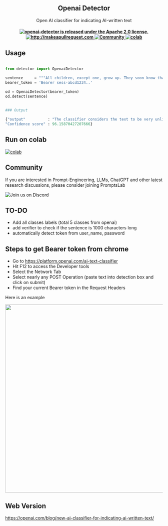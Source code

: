 <h2 align="center">Openai Detector</h2>
<p align="center">
  <p align="center">Open AI classifier for indicating AI-written text
</p>


 <h4 align="center">
  <a href="https://github.com/promptslab/openai-detector/blob/main/LICENSE">
    <img src="https://img.shields.io/badge/License-Apache_2.0-blue.svg" alt="openai-detector is released under the Apache 2.0 license." />
  </a>
  <a href="http://makeapullrequest.com">
    <img src="https://img.shields.io/badge/PRs-welcome-brightgreen.svg?style=flat-square" alt="http://makeapullrequest.com" />
  </a>
  <a href="https://discord.gg/m88xfYMbK6">
    <img src="https://img.shields.io/badge/Discord-Community-orange" alt="Community" />
  </a>
  <a href="https://colab.research.google.com/drive/1f4YG9stX9aHmsmh6ZhzjekJU4X4BIynO?usp=sharing">
    <img src="https://colab.research.google.com/assets/colab-badge.svg" alt="colab" />
  </a>
</h4>

## Usage



```python

from detector import OpenaiDetector

sentence     = """All children, except one, grow up. They soon know that they will grow up, and the way Wendy knew was this. One day when she was two years old she was playing in a garden, and she plucked another flower and ran with it to her mother. I suppose she must have looked rather delightful, for Mrs. Darling put her hand to her heart and cried, “Oh, why can’t you remain like this for ever!” This was all that passed between them on the subject, but henceforth Wendy knew that she must grow up. You always know after you are two. Two is the beginning of the end. Of course they lived at 14, and until Wendy came her mother was the chief one. She was a lovely lady, with a romantic mind and such a sweet mocking mouth. Her romantic mind was like the tiny boxes, one within the other, that come from the puzzling East, however many you discover there is always one more; and her sweet mocking mouth had one kiss on it that Wendy could never get, though there it was, perfectly conspicuous in the right-hand corner. The way Mr. Darling won her was this: the many gentlemen who had been boys when she was a girl discovered simultaneously that they loved her, and they all ran to her house to propose to her except Mr. Darling, who took a cab and nipped in first, and so he got her. He got all of her, except the innermost box and the kiss. He never knew about the box, and in time he gave up trying for the kiss. Wendy thought Napoleon could have got it, but I can picture him trying, and then going off in a passion, slamming the door. Mr. Darling used to boast to Wendy that her mother not only loved him but respected him. He was one of those deep ones who know about stocks and shares. Of course no one really knows, but he quite seemed to know, and he often said stocks were up and shares were down in a way that would have made any woman respect him."""
bearer_token = 'Bearer sess-abcd1234..'

od = OpenaiDetector(bearer_token)
od.detect(sentence)
                          
                          
### Output

{"output"          : "The classifier considers the text to be very unlikely AI-generated.",
"Confidence score" : 96.15870427207666}

```

## Run on colab
  <a href="https://colab.research.google.com/drive/1f4YG9stX9aHmsmh6ZhzjekJU4X4BIynO?usp=sharing">
    <img src="https://colab.research.google.com/assets/colab-badge.svg" alt="colab" />
  </a>

## Community

If you are interested in Prompt-Engineering, LLMs, ChatGPT and other latest research discussions, please consider joining PromptsLab

<a href="https://discord.gg/m88xfYMbK6">
<img alt="Join us on Discord" src="https://img.shields.io/discord/1069129502472556587?color=5865F2&logo=discord&logoColor=white"></a>

## TO-DO

- Add all classes labels (total 5 classes from openai)
- add verifier to check if the sentence is 1000 characters long
- automatically detect token from user_name, password

## Steps to get Bearer token from chrome


- Go to https://platform.openai.com/ai-text-classifier
- Hit F12 to access the Developer tools
- Select the Network Tab
- Select nearly any POST Operation (paste text into detection box and click on submit)
- Find your current Bearer token in the Request Headers

Here is an example

<div align="center">
<img width="600px" src="https://raw.githubusercontent.com/promptslab/openai-detector/main/extra/bearer_token.gif">
</div>


## Web Version

https://openai.com/blog/new-ai-classifier-for-indicating-ai-written-text/
